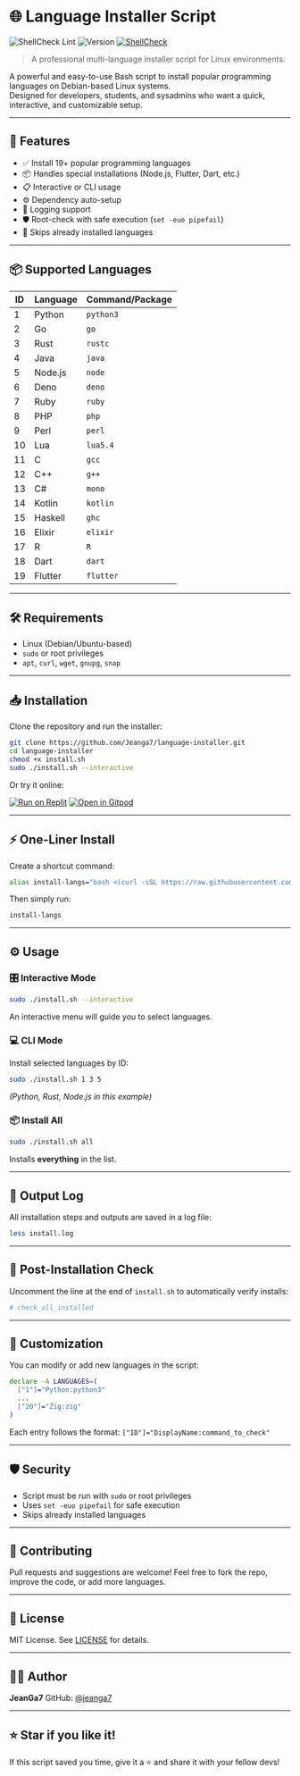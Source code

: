 # 🌐 Language Installer Script

![ShellCheck Lint](https://github.com/jeanga7/language-installer/actions/workflows/shellcheck.yml/badge.svg)
![Version](https://img.shields.io/github/v/release/jeanga7/language-installer?style=flat-square)
[![ShellCheck](https://img.shields.io/badge/ShellCheck-passed-brightgreen?style=flat-square&logo=gnu-bash)](https://www.shellcheck.net/)

> A professional multi-language installer script for Linux environments.

A powerful and easy-to-use Bash script to install popular programming languages on Debian-based Linux systems.  
Designed for developers, students, and sysadmins who want a quick, interactive, and customizable setup.

---

## 🚀 Features

- ✅ Install 19+ popular programming languages
- 📦 Handles special installations (Node.js, Flutter, Dart, etc.)
- 📋 Interactive or CLI usage
- ⚙️ Dependency auto-setup
- 📄 Logging support
- 🛡️ Root-check with safe execution (`set -euo pipefail`)
- 🧠 Skips already installed languages

---

## 📦 Supported Languages

| ID  | Language  | Command/Package |
|-----|-----------|-----------------|
| 1   | Python    | `python3`       |
| 2   | Go        | `go`            |
| 3   | Rust      | `rustc`         |
| 4   | Java      | `java`          |
| 5   | Node.js   | `node`          |
| 6   | Deno      | `deno`          |
| 7   | Ruby      | `ruby`          |
| 8   | PHP       | `php`           |
| 9   | Perl      | `perl`          |
| 10  | Lua       | `lua5.4`        |
| 11  | C         | `gcc`           |
| 12  | C++       | `g++`           |
| 13  | C#        | `mono`          |
| 14  | Kotlin    | `kotlin`        |
| 15  | Haskell   | `ghc`           |
| 16  | Elixir    | `elixir`        |
| 17  | R         | `R`             |
| 18  | Dart      | `dart`          |
| 19  | Flutter   | `flutter`       |

---

## 🛠️ Requirements

- Linux (Debian/Ubuntu-based)
- `sudo` or root privileges
- `apt`, `curl`, `wget`, `gnupg`, `snap`

---

## 📥 Installation

Clone the repository and run the installer:

```bash
git clone https://github.com/Jeanga7/language-installer.git
cd language-installer
chmod +x install.sh
sudo ./install.sh --interactive
````

Or try it online:

[![Run on Replit](https://replit.com/badge/github/Jeanga7/language-installer)](https://replit.com/new/github/Jeanga7/language-installer)
[![Open in Gitpod](https://gitpod.io/button/open-in-gitpod.svg)](https://gitpod.io/#https://github.com/Jeanga7/language-installer)

---

## ⚡️ One-Liner Install

Create a shortcut command:

```bash
alias install-langs="bash <(curl -sSL https://raw.githubusercontent.com/Jeanga7/language-installer/main/install.sh)"
```

Then simply run:

```bash
install-langs
```

---

## ⚙️ Usage

### 🎛 Interactive Mode

```bash
sudo ./install.sh --interactive
```

An interactive menu will guide you to select languages.

### 💻 CLI Mode

Install selected languages by ID:

```bash
sudo ./install.sh 1 3 5
```

*(Python, Rust, Node.js in this example)*

### 📦 Install All

```bash
sudo ./install.sh all
```

Installs **everything** in the list.

---

## 📄 Output Log

All installation steps and outputs are saved in a log file:

```bash
less install.log
```

---

## 🧪 Post-Installation Check

Uncomment the line at the end of `install.sh` to automatically verify installs:

```bash
# check_all_installed
```

---

## 🧰 Customization

You can modify or add new languages in the script:

```bash
declare -A LANGUAGES=(
  ["1"]="Python:python3"
  ...
  ["20"]="Zig:zig"
)
```

Each entry follows the format: `["ID"]="DisplayName:command_to_check"`

---

## 🛡️ Security

* Script must be run with `sudo` or root privileges
* Uses `set -euo pipefail` for safe execution
* Skips already installed languages

---

## 🤝 Contributing

Pull requests and suggestions are welcome!
Feel free to fork the repo, improve the code, or add more languages.

---

## 📜 License

MIT License. See [LICENSE](./LICENSE) for details.

---

## 👨‍💻 Author

**JeanGa7**
GitHub: [@jeanga7](https://github.com/jeanga7)

---

## ⭐️ Star if you like it!

If this script saved you time, give it a ⭐️ and share it with your fellow devs!

```
```
